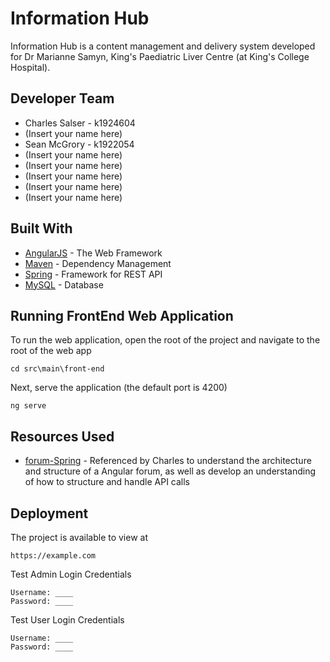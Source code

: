 # Information Hub
Information Hub is a content management and delivery system developed for Dr Marianne Samyn, King's Paediatric Liver Centre (at King's College Hospital). 
## Developer Team
* Charles Salser - k1924604
* (Insert your name here)
* Sean McGrory - k1922054
* (Insert your name here)
* (Insert your name here)
* (Insert your name here)
* (Insert your name here)
* (Insert your name here)
## Built With
* [AngularJS](https://angular.io/) - The Web Framework
* [Maven](https://maven.apache.org/) - Dependency Management
* [Spring](https://spring.io/) - Framework for REST API
* [MySQL](https://www.mysql.com/) - Database

## Running FrontEnd Web Application
To run the web application, open the root of the project and navigate to the root of the web app
```
cd src\main\front-end
```
Next, serve the application (the default port is 4200)
```
ng serve
```
## Resources Used
* [forum-Spring](https://github.com/daimao1/forum-Spring) - Referenced by Charles to understand the architecture and structure of a Angular forum, as well as develop an understanding of how to structure and handle API calls  
## Deployment
The project is available to view at
```
https://example.com
```
Test Admin Login Credentials
```
Username: ____
Password: ____
```
Test User Login Credentials
```
Username: ____
Password: ____
```
